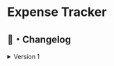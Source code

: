 # Expense Tracker

## <a id="Changelog"></a>📝・Changelog
<details>
  <summary>Version 1</summary>

    ```plaintext
    - Version 1.0.0
        - Added Login System
        - Added Blocking system for when user inserts wrong pin 5 times in a row. Each time user goes to blocking area, the blocking time doubles.
        - Added Static Methods for code optimization
        - Configuration File located in %temp% "FileManagement.cfg"
    ```

</details>
